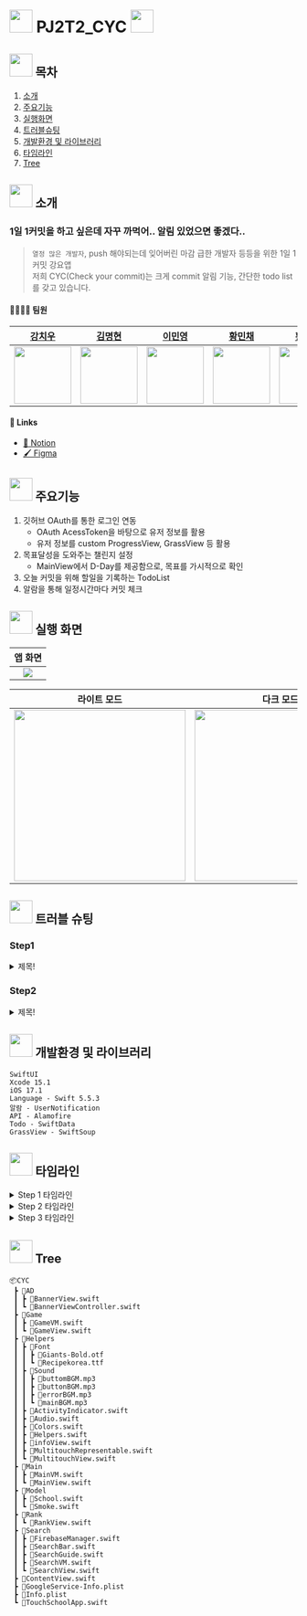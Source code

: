 # <img src="https://github.com/APP-iOS3rd/PJ2T2_CYC/assets/120264964/df66d998-8c93-4021-8a4b-939b88563ab3" width="40"> PJ2T2_CYC <img src="https://github.com/APP-iOS3rd/PJ2T2_CYC/assets/120264964/df66d998-8c93-4021-8a4b-939b88563ab3" width="40">

## <img src="https://github.com/APP-iOS3rd/PJ2T2_CYC/assets/120264964/df66d998-8c93-4021-8a4b-939b88563ab3" width="40"> 목차

1. [소개](#-소개)
2. [주요기능](#❗-주요기능)
3. [실행화면](#📱-실행-화면)
4. [트러블슈팅](#❓-트러블-슈팅)
5. [개발환경 및 라이브러리](#💻-개발환경-및-라이브러리)
6. [타임라인](#⏰-타임라인)
7. [Tree](#🌲-tree)

## <img src="https://github.com/APP-iOS3rd/PJ2T2_CYC/assets/120264964/df66d998-8c93-4021-8a4b-939b88563ab3" width="40"> 소개

### 1일 1커밋을 하고 싶은데 자꾸 까먹어.. 알림 있었으면 좋겠다..

> `열정 많은 개발자`, push 해야되는데 잊어버린 마감 급한 개발자 등등을 위한 1일 1커밋 강요앱  
> 저희 CYC(Check your commit)는 크게 commit 알림 기능, 간단한 todo list를 갖고 있습니다.

#### 👨‍👩‍👧‍👦 팀원

|[강치우](https://github.com/kangciu)|[김명현](https://github.com/kmh5038)|[이민영](https://github.com/Mminy62)|[황민채](https://github.com/Hminchae)|[황성진](https://github.com/Hsungjin)|
|-----------|-----------|-----------|------------|------------|
|<img src="https://avatars.githubusercontent.com/u/112779139?v=4" width="100">|<img src="https://avatars.githubusercontent.com/u/144766297?v=4" width="100">|<img src="https://avatars.githubusercontent.com/u/66752398?v=4" width="100">|<img src="https://avatars.githubusercontent.com/u/103357078?v=4" width="100">|<img src="https://avatars.githubusercontent.com/u/120264964?s=400&u=cfba7c275af35a6823aee13f536b5a08d8f71a52&v=4" width="100">|

#### 🔗 Links

- [📄 Notion](https://grateful-lemongrass-93f.notion.site/Check-Your-Commit-6142b220db1a43cc90dd2a45bf8d1062?pvs=4)
- [🖌️ Figma](https://www.figma.com/file/R6VtqCKvHOqAfwCT4eJigH/Check-Your-Commit?type=design&node-id=0%3A1&mode=design&t=sPzQFRbQJtw6fSGw-1)

## <img src="https://github.com/APP-iOS3rd/PJ2T2_CYC/assets/120264964/df66d998-8c93-4021-8a4b-939b88563ab3" width="40"> 주요기능

1. 깃허브 OAuth를 통한 로그인 연동
   - OAuth AcessToken을 바탕으로 유저 정보를 활용
   - 유저 정보를 custom ProgressView, GrassView 등 활용
2. 목표달성을 도와주는 챌린지 설정
   - MainView에서 D-Day를 제공함으로, 목표를 가시적으로 확인
3. 오늘 커밋을 위해 할일을 기록하는 TodoList
4. 알람을 통해 일정시간마다 커밋 체크

## <img src="https://github.com/APP-iOS3rd/PJ2T2_CYC/assets/120264964/df66d998-8c93-4021-8a4b-939b88563ab3" width="40"> 실행 화면

|앱 화면|
|:--:|
|<img src="https://github.com/APP-iOS3rd/PJ2T2_CYC/assets/120264964/ca70e57d-05f5-4bbb-a779-0b0bf6c4a989" width="">|

|라이트 모드|다크 모드|
|:--:|:--:|
|<img src="-" width="300">|<img src="-" width="300">|

## <img src="https://github.com/APP-iOS3rd/PJ2T2_CYC/assets/120264964/07efd7af-52fa-4a0a-9c65-ade6de6275ed" width="40"> 트러블 슈팅

### Step1

<details>
<summary>제목!</summary>

- `강조넣는 방법 옆에` 를 붙여주세요!
- 상단에는 문제정의를 해주세요

```Swift
Text("당신의 코드를 넣어주세요!")
```

- 여기에는 `문제 해결` 방법을 적어주세요

```Swift
Text("당신의 해결 코드를 넣어주세요!")
```
</details>

### Step2

<details>
<summary>제목!</summary>

- `강조넣는 방법 옆에` 를 붙여주세요!
- 상단에는 문제정의를 해주세요

```Swift
Text("당신의 코드를 넣어주세요!")
```

- 여기에는 `문제 해결` 방법을 적어주세요

```Swift
Text("당신의 해결 코드를 넣어주세요!")
```
</details>

## <img src="https://github.com/APP-iOS3rd/PJ2T2_CYC/assets/120264964/df66d998-8c93-4021-8a4b-939b88563ab3" width="40"> 개발환경 및 라이브러리

    SwiftUI
    Xcode 15.1
    iOS 17.1
    Language - Swift 5.5.3
    알람 - UserNotification
    API - Alamofire
    Todo - SwiftData
    GrassView - SwiftSoup


## <img src="https://github.com/APP-iOS3rd/PJ2T2_CYC/assets/120264964/df66d998-8c93-4021-8a4b-939b88563ab3" width="40"> 타임라인

<details>
<summary>Step 1 타임라인</summary>

- 23.12.5 ~ 23.12.6
  - 팀빌딩
  - 아이디어 토의
  - 아이디어 구현 방안 토의

</details>

<details>

<summary>Step 2 타임라인</summary>

- 23.12.06 ~ 23.12.07
  - Figma를 기본 디자인 프로토타입 제작
  - 각 기능별 구현 방안 토의
  - 각 파트별 역할 분배
  - 프로젝트 개발 시작
- 23.12.12 ~ 23.12.13
  - 앱 아이콘 제작

</details>

<details>
<summary>Step 3 타임라인</summary>

- 23.12.06
  - 기본 앱 구조 제작
  - 커스텀 폰트, 컬러 Aseet 적용
- 23.12.07 ~ 23.12.11
  - 깃허브 OAuth 로그인 구현
  - OAuth 데이터를 통해 유저 정보 받아오는 부분 구현
- 23.12.07 ~ 23.12.14
  - 알림기능 구현
  - Todo List 구현
- 23.12.11 ~ 23.12.14
  - 깃허브 API를 이용한 GrassView 구현
  - 깃허브 API로 받아온 커밋일수로 D-day 계산기 구현
- 23.12.14
  - 라이트 모드, 다크모드 변환 버튼 구현

</details>

## <img src="https://github.com/APP-iOS3rd/PJ2T2_CYC/assets/120264964/df66d998-8c93-4021-8a4b-939b88563ab3" width="40"> Tree

```
📦CYC
 ┣ 📂AD
 ┃ ┣ 📜BannerView.swift
 ┃ ┗ 📜BannerViewController.swift
 ┣ 📂Game
 ┃ ┣ 📜GameVM.swift
 ┃ ┗ 📜GameView.swift
 ┣ 📂Helpers
 ┃ ┣ 📂Font
 ┃ ┃ ┣ 📜Giants-Bold.otf
 ┃ ┃ ┗ 📜Recipekorea.ttf
 ┃ ┣ 📂Sound
 ┃ ┃ ┣ 📜buttomBGM.mp3
 ┃ ┃ ┣ 📜buttonBGM.mp3
 ┃ ┃ ┣ 📜errorBGM.mp3
 ┃ ┃ ┗ 📜mainBGM.mp3
 ┃ ┣ 📜ActivityIndicator.swift
 ┃ ┣ 📜Audio.swift
 ┃ ┣ 📜Colors.swift
 ┃ ┣ 📜Helpers.swift
 ┃ ┣ 📜infoView.swift
 ┃ ┣ 📜MultitouchRepresentable.swift
 ┃ ┗ 📜MultitouchView.swift
 ┣ 📂Main
 ┃ ┣ 📜MainVM.swift
 ┃ ┗ 📜MainView.swift
 ┣ 📂Model
 ┃ ┣ 📜School.swift
 ┃ ┗ 📜Smoke.swift
 ┣ 📂Rank
 ┃ ┗ 📜RankView.swift
 ┣ 📂Search
 ┃ ┣ 📜FirebaseManager.swift
 ┃ ┣ 📜SearchBar.swift
 ┃ ┣ 📜SearchGuide.swift
 ┃ ┣ 📜SearchVM.swift
 ┃ ┗ 📜SearchView.swift
 ┣ 📜ContentView.swift
 ┣ 📜GoogleService-Info.plist
 ┣ 📜Info.plist
 ┗ 📜TouchSchoolApp.swift
```
